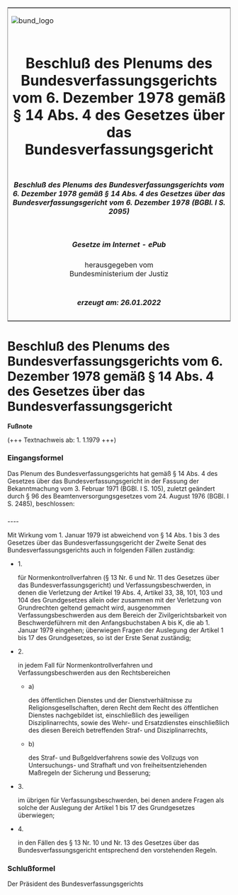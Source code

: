 <span id="DECKBLATT.html"></span>

<table border="0" frame="border" width="100%">

<tr valign="top">

<td align="left">

![bund\_logo](BfJ_2021_Web_de_de.gif)

</td>

<td align="right">

 

</td>

</tr>

<tr align="center" valign="middle">

<td colspan="2">

# Beschluß des Plenums des Bundesverfassungsgerichts vom 6. Dezember 1978 gemäß § 14 Abs. 4 des Gesetzes über das Bundesverfassungsgericht

</td>

</tr>

<tr align="center" valign="middle">

<td colspan="2">

##### Beschluß des Plenums des Bundesverfassungsgerichts vom 6. Dezember 1978 gemäß § 14 Abs. 4 des Gesetzes über das Bundesverfassungsgericht vom 6. Dezember 1978 (BGBl. I S. 2095)

</td>

</tr>

<tr align="center" valign="middle">

<td colspan="2">

  
  

##### Gesetze im Internet - ePub  
  
herausgegeben vom  
Bundesministerium der Justiz

</td>

</tr>

<tr align="center" valign="bottom">

<td colspan="2">

  
  

##### erzeugt am: 26.01.2022

</td>

</tr>

</table>

<span id="BJNR120950978.html"></span>

# Beschluß des Plenums des Bundesverfassungsgerichts vom 6. Dezember 1978 gemäß § 14 Abs. 4 des Gesetzes über das Bundesverfassungsgericht

<div>

  
**Fußnote**

<div class="jnhtml">

<div>

<div class="jurAbsatz">

(+++ Textnachweis ab: 1. 1.1979 +++)

</div>

</div>

</div>

</div>

<span id="BJNR120950978BJNE000100311.html"></span>

### Eingangsformel  

<div>

<div class="jnhtml">

<div>

<div class="jurAbsatz">

Das Plenum des Bundesverfassungsgerichts hat gemäß § 14 Abs. 4 des
Gesetzes über das Bundesverfassungsgericht in der Fassung der
Bekanntmachung vom 3. Februar 1971 (BGBl. I S. 105), zuletzt geändert
durch § 96 des Beamtenversorgungsgesetzes vom 24. August 1976 (BGBl. I
S. 2485), beschlossen:

</div>

</div>

</div>

</div>

<span id="BJNR120950978BJNE000200311.html"></span>

###   
\----

<div>

<div class="jnhtml">

<div>

<div class="jurAbsatz">

Mit Wirkung vom 1. Januar 1979 ist abweichend von § 14 Abs. 1 bis 3 des
Gesetzes über das Bundesverfassungsgericht der Zweite Senat des
Bundesverfassungsgerichts auch in folgenden Fällen zuständig:

  - 1\.
    
    <div style="">
    
    für Normenkontrollverfahren (§ 13 Nr. 6 und Nr. 11 des Gesetzes über
    das Bundesverfassungsgericht) und Verfassungsbeschwerden, in denen
    die Verletzung der Artikel 19 Abs. 4, Artikel 33, 38, 101, 103 und
    104 des Grundgesetzes allein oder zusammen mit der Verletzung von
    Grundrechten geltend gemacht wird, ausgenommen
    Verfassungsbeschwerden aus dem Bereich der Zivilgerichtsbarkeit von
    Beschwerdeführern mit den Anfangsbuchstaben A bis K, die ab 1.
    Januar 1979 eingehen; überwiegen Fragen der Auslegung der Artikel 1
    bis 17 des Grundgesetzes, so ist der Erste Senat zuständig;
    
    </div>

  - 2\.
    
    <div style="">
    
    in jedem Fall für Normenkontrollverfahren und Verfassungsbeschwerden
    aus den Rechtsbereichen
    
      - a)
        
        <div style="">
        
        des öffentlichen Dienstes und der Dienstverhältnisse zu
        Religionsgesellschaften, deren Recht dem Recht des öffentlichen
        Dienstes nachgebildet ist, einschließlich des jeweiligen
        Disziplinarrechts, sowie des Wehr- und Ersatzdienstes
        einschließlich des diesen Bereich betreffenden Straf- und
        Disziplinarrechts,
        
        </div>
    
      - b)
        
        <div style="">
        
        des Straf- und Bußgeldverfahrens sowie des Vollzugs von
        Untersuchungs- und Strafhaft und von freiheitsentziehenden
        Maßregeln der Sicherung und Besserung;
        
        </div>
    
    </div>

  - 3\.
    
    <div style="">
    
    im übrigen für Verfassungsbeschwerden, bei denen andere Fragen als
    solche der Auslegung der Artikel 1 bis 17 des Grundgesetzes
    überwiegen;
    
    </div>

  - 4\.
    
    <div style="">
    
    in den Fällen des § 13 Nr. 10 und Nr. 13 des Gesetzes über das
    Bundesverfassungsgericht entsprechend den vorstehenden Regeln.
    
    </div>

</div>

</div>

</div>

</div>

<span id="BJNR120950978BJNE000300311.html"></span>

### Schlußformel  

<div>

<div class="jnhtml">

<div>

<div class="jurAbsatz">

<span class="SP">Der Präsident des Bundesverfassungsgerichts</span>

</div>

</div>

</div>

</div>
